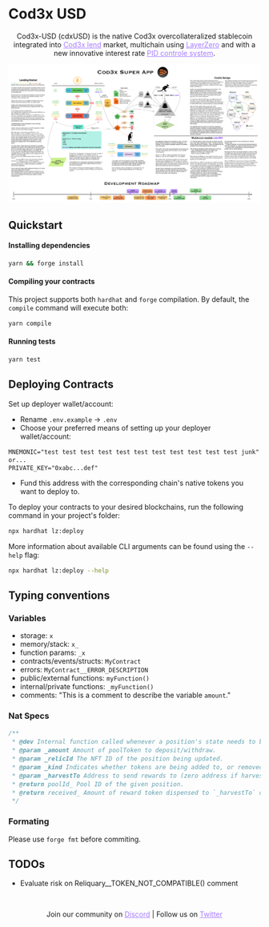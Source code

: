 # Cod3x USD

<p align="center">Cod3x-USD (cdxUSD) is the native Cod3x overcollateralized stablecoin integrated into <a href="https://github.com/Cod3x-Labs/Cod3x-Lend" style="color: #a77dff">Cod3x lend</a> market, multichain using <a href="https://layerzero.network/" style="color: #a77dff">LayerZero</a> and with a new innovative interest rate <a href="https://papers.ssrn.com/sol3/papers.cfm?abstract_id=4844212" style="color: #a77dff">PID controle system</a>.
</p>
<p align="center">
    <img alt="LayerZero" src="imgs/Cod3x_Super_App.png"/>
</p>

## Quickstart

#### Installing dependencies

```bash
yarn && forge install
```

#### Compiling your contracts

This project supports both `hardhat` and `forge` compilation. By default, the `compile` command will execute both:

```bash
yarn compile
```

#### Running tests

```bash
yarn test
```

## Deploying Contracts

Set up deployer wallet/account:

- Rename `.env.example` -> `.env`
- Choose your preferred means of setting up your deployer wallet/account:

```
MNEMONIC="test test test test test test test test test test test junk"
or...
PRIVATE_KEY="0xabc...def"
```

- Fund this address with the corresponding chain's native tokens you want to deploy to.

To deploy your contracts to your desired blockchains, run the following command in your project's folder:

```bash
npx hardhat lz:deploy
```

More information about available CLI arguments can be found using the `--help` flag:

```bash
npx hardhat lz:deploy --help
```

## Typing conventions

### Variables

-   storage: `x`
-   memory/stack: `x_`
-   function params: `_x`
-   contracts/events/structs: `MyContract`
-   errors: `MyContract__ERROR_DESCRIPTION`
-   public/external functions: `myFunction()`
-   internal/private functions: `_myFunction()`
-   comments: "This is a comment to describe the variable `amount`."

### Nat Specs

```js
/**
 * @dev Internal function called whenever a position's state needs to be modified.
 * @param _amount Amount of poolToken to deposit/withdraw.
 * @param _relicId The NFT ID of the position being updated.
 * @param _kind Indicates whether tokens are being added to, or removed from, a pool.
 * @param _harvestTo Address to send rewards to (zero address if harvest should not be performed).
 * @return poolId_ Pool ID of the given position.
 * @return received_ Amount of reward token dispensed to `_harvestTo` on harvest.
 */
```

### Formating

Please use `forge fmt` before commiting.

## TODOs

- Evaluate risk on Reliquary__TOKEN_NOT_COMPATIBLE() comment

<br>

<p align="center">
  Join our community on <a href="https://discord.gg/ks3XVH3yg2" style="color: #a77dff">Discord</a> | Follow us on <a href="https://twitter.com/DeFiCod3x" style="color: #a77dff">Twitter</a>
</p>
